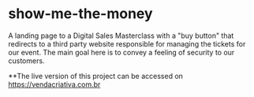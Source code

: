 # show-me-the-money
A landing page to a Digital Sales Masterclass with a "buy button" that redirects to a third party website responsible for managing the tickets for our event. 
The main goal here is to convey a feeling of security to our customers.

**The live version of this project can be accessed on https://vendacriativa.com.br
